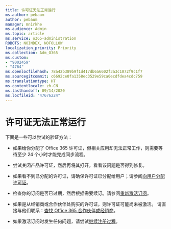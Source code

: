 ```yaml
---
title: 许可证无法正常运行
ms.author: pebaum
author: pebaum
manager: mnirkhe
ms.audience: Admin
ms.topic: article
ms.service: o365-administration
ROBOTS: NOINDEX, NOFOLLOW
localization_priority: Priority
ms.collection: Adm_O365
ms.custom:
- "9002459"
- "4764"
ms.openlocfilehash: 78a42b389b9f1d417db6a6602f3a3c1072f9c1f7
ms.sourcegitcommit: c6692ce0fa1358ec3529e59ca0ecdfdea4cdc759
ms.translationtype: HT
ms.contentlocale: zh-CN
ms.lasthandoff: 09/14/2020
ms.locfileid: "47676224"
---
```

# <a name="license-not-working"></a>许可证无法正常运行

下面是一些可以尝试的验证方法：

- 如果给你分配了 Office 365 许可证，但相关应用却无法正常工作，则需要等待至少 24 个小时才能完成同步流程。 

- 尝试关闭产品许可证，然后再将其打开，看看该问题是否得到修复。 

- 如果看不到已分配的许可证，请确保许可证已分配给用户；请参阅[向用户分配许可证](https://docs.microsoft.com/microsoft-365/admin/manage/assign-licenses-to-users?view=o365-worldwide)。

- 检查你的订阅是否已过期，然后根据需要续订。请参阅[重新激活订阅](https://docs.microsoft.com/alchemyinsights/reactivate-your-subscription)。 

- 如果是从经销商或合作伙伴处购买的许可证，则许可证可能尚未被激活。 请直接与他们联系：[查找 Office 365 合作伙伴或经销商](https://docs.microsoft.com//microsoft-365/admin/manage/find-your-partner-or-reseller)。

- 如果激活订阅时发生任何问题，请尝试[继续注册过程](https://go.microsoft.com/fwlink/?linkid=2126800)。
